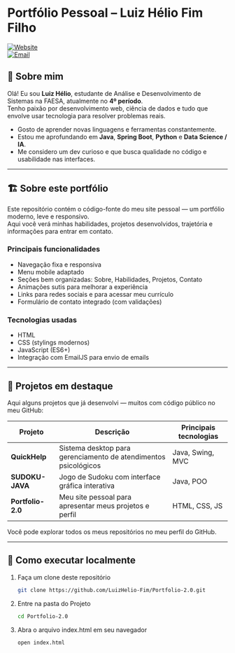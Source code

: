 # Portfólio Pessoal – Luiz Hélio Fim Filho

[![Website](https://img.shields.io/badge/Website-online-brightgreen.svg)](https://luizhelio-fim.github.io/Portfolio-2.0/)  
[![Email](https://img.shields.io/badge/Email-luizhelio.fim@outlook.com-blue.svg)](mailto:luizhelio.fim@outlook.com)

## 👋 Sobre mim

Olá! Eu sou **Luiz Hélio**, estudante de Análise e Desenvolvimento de Sistemas na FAESA, atualmente no **4º período**.  
Tenho paixão por desenvolvimento web, ciência de dados e tudo que envolve usar tecnologia para resolver problemas reais.

- Gosto de aprender novas linguagens e ferramentas constantemente.  
- Estou me aprofundando em **Java**, **Spring Boot**, **Python** e **Data Science / IA**.  
- Me considero um dev curioso e que busca qualidade no código e usabilidade nas interfaces.

---

## 🏗️ Sobre este portfólio

Este repositório contém o código-fonte do meu site pessoal — um portfólio moderno, leve e responsivo.  
Aqui você verá minhas habilidades, projetos desenvolvidos, trajetória e informações para entrar em contato.

### Principais funcionalidades

- Navegação fixa e responsiva  
- Menu mobile adaptado  
- Seções bem organizadas: Sobre, Habilidades, Projetos, Contato  
- Animações sutis para melhorar a experiência  
- Links para redes sociais e para acessar meu currículo  
- Formulário de contato integrado (com validações)  

### Tecnologias usadas

- HTML  
- CSS (stylings modernos)  
- JavaScript (ES6+)  
- Integração com EmailJS para envio de emails

---

## 💼 Projetos em destaque

Aqui alguns projetos que já desenvolvi — muitos com código público no meu GitHub:

| Projeto | Descrição | Principais tecnologias |
|---|---|---|
| **QuickHelp** | Sistema desktop para gerenciamento de atendimentos psicológicos | Java, Swing, MVC |
| **SUDOKU-JAVA** | Jogo de Sudoku com interface gráfica interativa | Java, POO |
| **Portfolio-2.0** | Meu site pessoal para apresentar meus projetos e perfil | HTML, CSS, JS |

Você pode explorar todos os meus repositórios no meu perfil do GitHub.  

---

## 📂 Como executar localmente

1. Faça um clone deste repositório  
   ```bash
   git clone https://github.com/LuizHelio-Fim/Portfolio-2.0.git
2. Entre na pasta do Projeto
   ```bash
   cd Portfolio-2.0
3. Abra o arquivo index.html em seu navegador
   ```bash
   open index.html
   
